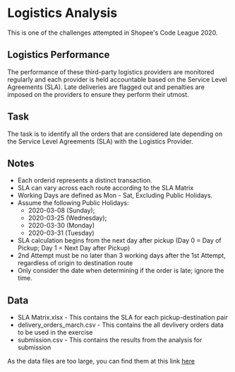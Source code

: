 # Logistics Analysis
This is one of the challenges attempted in Shopee's Code League 2020. 

## Logistics Performance
The performance of these third-party logistics providers are monitored regularly and each provider is held accountable based on the Service Level Agreements (SLA). Late deliveries are flagged out and penalties are imposed on the providers to ensure they perform their utmost.

## Task
The task is to identify all the orders that are considered late depending on the Service Level Agreements (SLA) with the Logistics Provider.

## Notes
- Each orderid represents a distinct transaction. 
- SLA can vary across each route according to the SLA Matrix
- Working Days are defined as Mon - Sat, Excluding Public Holidays.
- Assume the following Public Holidays: 
  - 2020-03-08 (Sunday);
  - 2020-03-25 (Wednesday);
  - 2020-03-30 (Monday)
  - 2020-03-31 (Tuesday)
- SLA calculation begins from the next day after pickup (Day 0 = Day of Pickup; Day 1 = Next Day after Pickup)
- 2nd Attempt must be no later than 3 working days after the 1st Attempt, regardless of origin to destination route
- Only consider the date when determining if the order is late; ignore the time.

## Data
- SLA Matrix.xlsx - This contains the SLA for each pickup-destination pair
- delivery_orders_march.csv - This contains the all devlivery orders data to be used in the exercise
- submission.csv - This contains the results from the analysis for submission

As the data files are too large, you can find them at this link [here](https://drive.google.com/drive/folders/16pfgBcyqLTppt1nanL49Q-93-Gr_BNQd?usp=sharing)
